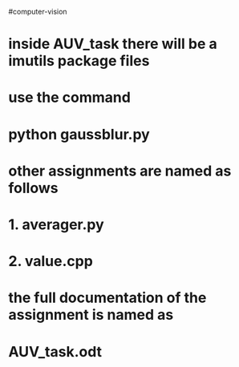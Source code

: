 #computer-vision
# inside AUV_task there will be a imutils package files
# use the command
# python gaussblur.py
# other assignments are named as follows
# 1. averager.py
# 2. value.cpp
# the full documentation of the assignment is named as 
# AUV_task.odt
